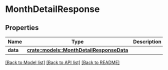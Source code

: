 # MonthDetailResponse

## Properties

Name | Type | Description | Notes
------------ | ------------- | ------------- | -------------
**data** | [**crate::models::MonthDetailResponseData**](MonthDetailResponse_data.md) |  | 

[[Back to Model list]](../README.md#documentation-for-models) [[Back to API list]](../README.md#documentation-for-api-endpoints) [[Back to README]](../README.md)


